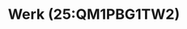 ---
id_key: z
image: image_00027.jpg
thumbnail: thumb_image_00027.jpg
title: 'Werk (25:QM1PBG1TW2) '
dimensions: '1420 x 260 x 50  '
medium: 'Acrylic on hardboard '
work-year: '2009'
artist: Mee Savoy  
notes: explicit and implicit layers
galleries: apple
permalink: "/works/z.html"
layout: single-work
---